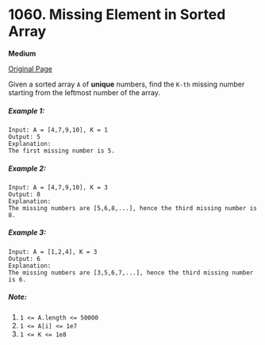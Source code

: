 # 1060. Missing Element in Sorted Array

**Medium**

[Original Page](https://leetcode.com/problems/missing-element-in-sorted-array/)

Given a sorted array `A` of __unique__ numbers, find the `K-th` missing number starting from the leftmost number of the array.

##### Example 1:
```
Input: A = [4,7,9,10], K = 1
Output: 5
Explanation: 
The first missing number is 5.
```

##### Example 2:
```
Input: A = [4,7,9,10], K = 3
Output: 8
Explanation: 
The missing numbers are [5,6,8,...], hence the third missing number is 8.
```

##### Example 3:
```
Input: A = [1,2,4], K = 3
Output: 6
Explanation: 
The missing numbers are [3,5,6,7,...], hence the third missing number is 6.
```

##### Note:
1. `1 <= A.length <= 50000`
2. `1 <= A[i] <= 1e7`
3. `1 <= K <= 1e8`
